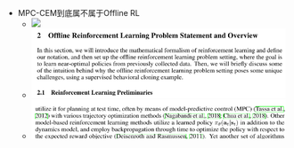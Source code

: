 - MPC-CEM到底属不属于Offline RL
	- ![](https://picx.zhimg.com/v2-94e4d01d0338483288bb10cc0cb40d53_r.jpg?source=1940ef5c)
	- ![image.png](../assets/image_1670673940146_0.png)
	- ![image.png](../assets/image_1670673907985_0.png)